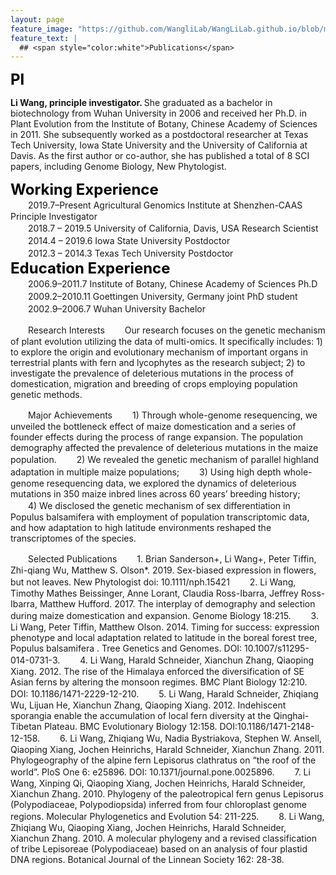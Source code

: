 ```yaml
---
layout: page
feature_image: "https://github.com/WangliLab/WangLiLab.github.io/blob/master/picture/Homepage.png"
feature_text: |
  ## <span style="color:white">Publications</span>
---
```


<B><font size = "5" color="black">PI</font></b><br />

<b>Li Wang, principle investigator. </b>
She graduated as a bachelor in biotechnology from Wuhan University in 2006 and received her Ph.D. in Plant Evolution from the Institute of Botany,
Chinese Academy of Sciences in 2011. She subsequently worked as a postdoctoral researcher at Texas Tech University, Iowa State University and the University of California at Davis.
As the first author or co-author, she has published a total of 8 SCI papers, including Genome Biology, New Phytologist.

<B><font size = "5" color="black">Working Experience</font></b><br />
　　2019.7–Present      Agricultural Genomics Institute at Shenzhen-CAAS         Principle Investigator              
　　2018.7 – 2019.5     University of California, Davis, USA                     Research Scientist    
　　2014.4 – 2019.6     Iowa State University                                    Postdoctor                              
　　2012.3 – 2014.3    Texas Tech University                                     Postdoctor                 
<B><font size = "5" color="black">Education Experience</font></b><br />
　　2006.9–2011.7         Institute of Botany, Chinese Academy of Sciences        Ph.D        
　　2009.2–2010.11       Goettingen University, Germany                           joint PhD student     
　　2002.9–2006.7         Wuhan University                                        Bachelor     
 
　　Research Interests
　　Our research focuses on the genetic mechanism of plant evolution utilizing the data of multi-omics. It specifically includes: 1) to explore the origin and evolutionary mechanism of important organs in terrestrial plants with fern and lycophytes as the research subject; 2) to investigate the prevalence of deleterious mutations in the process of domestication, migration and breeding of crops employing population genetic methods.
 
　　Major Achievements
　　1) Through whole-genome resequencing, we unveiled the bottleneck effect of maize domestication and a series of founder effects during the process of range expansion. The population demography affected the prevalence of deleterious mutations in the maize population.
　　2) We revealed the genetic mechanism of parallel highland adaptation in multiple maize populations;
　　3) Using high depth whole-genome resequencing data, we explored the dynamics of deleterious mutations in 350 maize inbred lines across 60 years’ breeding history;
　　4) We disclosed the genetic mechanism of sex differentiation in Populus balsamifera with employment of population transcriptomic data, and how adaptation to high latitude environments reshaped the transcriptomes of the species.
 
　　Selected Publications
　　1. Brian Sanderson+, Li Wang+, Peter Tiffin, Zhi-qiang Wu, Matthew S. Olson*. 2019. Sex-biased expression in flowers, but not leaves. New Phytologist doi: 10.1111/nph.15421
　　2. Li Wang, Timothy Mathes Beissinger, Anne Lorant, Claudia Ross-Ibarra, Jeffrey Ross-Ibarra, Matthew Hufford. 2017. The interplay of demography and selection during maize domestication and expansion. Genome Biology 18:215.
　　3. Li Wang, Peter Tiffin, Matthew Olson. 2014. Timing for success: expression phenotype and local adaptation related to latitude in the boreal forest tree, Populus balsamifera . Tree Genetics and Genomes. DOI: 10.1007/s11295-014-0731-3.
　　4. Li Wang, Harald Schneider, Xianchun Zhang, Qiaoping Xiang. 2012. The rise of the Himalaya enforced the diversification of SE Asian ferns by altering the monsoon regimes. BMC Plant Biology 12:210. DOI: 10.1186/1471-2229-12-210.
　　5. Li Wang, Harald Schneider, Zhiqiang Wu, Lijuan He, Xianchun Zhang, Qiaoping Xiang. 2012. Indehiscent sporangia enable the accumulation of local fern diversity at the Qinghai-Tibetan Plateau. BMC Evolutionary Biology 12:158. DOI:10.1186/1471-2148-12-158.
　　6. Li Wang, Zhiqiang Wu, Nadia Bystriakova, Stephen W. Ansell, Qiaoping Xiang, Jochen Heinrichs, Harald Schneider, Xianchun Zhang. 2011. Phylogeography of the alpine fern Lepisorus clathratus on “the roof of the world”. PloS One 6: e25896. DOI: 10.1371/journal.pone.0025896.
　　7. Li Wang, Xinping Qi, Qiaoping Xiang, Jochen Heinrichs, Harald Schneider, Xianchun Zhang. 2010. Phylogeny of the paleotropical fern genus Lepisorus (Polypodiaceae, Polypodiopsida) inferred from four chloroplast genome regions. Molecular Phylogenetics and Evolution 54: 211-225.
　　8. Li Wang, Zhiqiang Wu, Qiaoping Xiang, Jochen Heinrichs, Harald Schneider, Xianchun Zhang. 2010. A molecular phylogeny and a revised classification of tribe Lepisoreae (Polypodiaceae) based on an analysis of four plastid DNA regions. Botanical Journal of the Linnean Society 162: 28-38.
